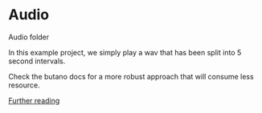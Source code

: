 # Audio

Audio folder

In this example project, we simply play a wav that has been split into 5 second intervals.

Check the butano docs for a more robust approach that will consume less resource.

[Further reading](https://gvaliente.github.io/butano/import.html#import_audio)


